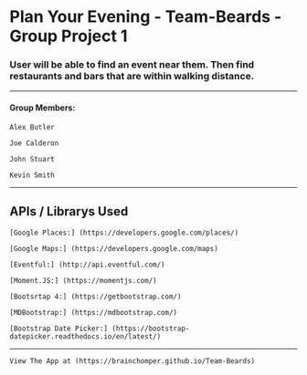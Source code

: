 # Plan Your Evening - Team-Beards - Group Project 1
### User will be able to find an event near them. Then find restaurants and bars that are within walking distance.
---
#### Group Members:
	Alex Butler
  
	Joe Calderon
  
	John Stuart
  
	Kevin Smith
---
## APIs / Librarys Used
	[Google Places:] (https://developers.google.com/places/)

	[Google Maps:] (https://developers.google.com/maps)
	
	[Eventful:] (http://api.eventful.com/)

	[Moment.JS:] (https://momentjs.com/)
	
	[Bootsrtap 4:] (https://getbootstrap.com/)
	
	[MDBootstrap:] (https://mdbootstrap.com/)
	
	[Bootstrap Date Picker:] (https://bootstrap-datepicker.readthedocs.io/en/latest/)
---
	View The App at (https://brainchomper.github.io/Team-Beards)
